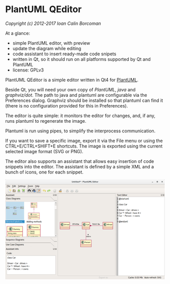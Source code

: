 # PlantUML QEditor

*Copyright (c) 2012-2017 Ioan Calin Borcoman*

At a glance:

- simple PlantUML editor, with preview
- update the diagram while editing
- code assistant to insert ready-made code snipets
- written in Qt, so it should run on all platforms supported by Qt and PlantUML
- license: GPLv3

PlantUML QEditor is a simple editor written in Qt4 for [PlantUML](http://plantuml.sourceforge.net/index.html).

Beside Qt, you will need your own copy of *PlantUML*, *java* and *graphviz/dot*. The path to java and plantuml are configurable via the Preferences dialog. Graphviz should be installed so that plantuml can find it (there is no configuration provided for this in Preferences).

The editor is quite simple: it monitors the editor for changes, and, if any, runs plantuml to regenerate the image.

Plantuml is run using pipes, to simplify the interprocess communication.

If you want to save a specific image, export it via the File menu or using the CTRL+E/CTRL+SHIFT+E shortcuts. The image is exported using the current selected image format (SVG or PNG).

The editor also supports an assistant that allows easy insertion of code snippets into the editor. The assistant is defined by a simple XML and a bunch of icons, one for each snippet.

![main window](docs/mainwindow.png?raw=true "Main Window")
